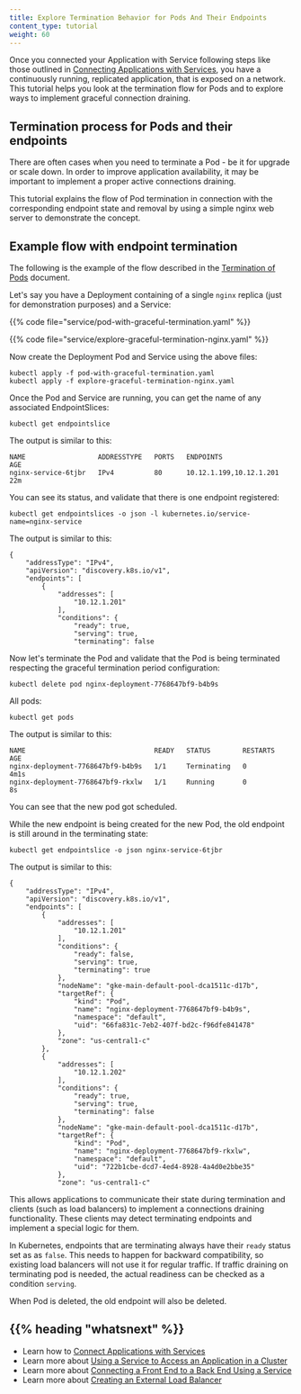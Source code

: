 ```yaml
---
title: Explore Termination Behavior for Pods And Their Endpoints
content_type: tutorial
weight: 60
---
```



<!-- overview -->

Once you connected your Application with Service following steps
like those outlined in [Connecting Applications with Services](/docs/tutorials/services/connect-applications-service/),
you have a continuously running, replicated application, that is exposed on a network.
This tutorial helps you look at the termination flow for Pods and to explore ways to implement
graceful connection draining.

<!-- body -->

## Termination process for Pods and their endpoints

There are often cases when you need to terminate a Pod - be it for upgrade or scale down.
In order to improve application availability, it may be important to implement
a proper active connections draining.

This tutorial explains the flow of Pod termination in connection with the
corresponding endpoint state and removal by using
a simple nginx web server to demonstrate the concept.

<!-- body -->

## Example flow with endpoint termination

The following is the example of the flow described in the
[Termination of Pods](/docs/concepts/workloads/pods/pod-lifecycle/#pod-termination)
document.

Let's say you have a Deployment containing of a single `nginx` replica
(just for demonstration purposes) and a Service:

{{% code file="service/pod-with-graceful-termination.yaml" %}}

{{% code file="service/explore-graceful-termination-nginx.yaml" %}}

Now create the Deployment Pod and Service using the above files:

```shell
kubectl apply -f pod-with-graceful-termination.yaml
kubectl apply -f explore-graceful-termination-nginx.yaml
```

Once the Pod and Service are running, you can get the name of any associated EndpointSlices:

```shell
kubectl get endpointslice
```

The output is similar to this:

```none
NAME                  ADDRESSTYPE   PORTS   ENDPOINTS                 AGE
nginx-service-6tjbr   IPv4          80      10.12.1.199,10.12.1.201   22m
```

You can see its status, and validate that there is one endpoint registered:

```shell
kubectl get endpointslices -o json -l kubernetes.io/service-name=nginx-service
```

The output is similar to this:

```none
{
    "addressType": "IPv4",
    "apiVersion": "discovery.k8s.io/v1",
    "endpoints": [
        {
            "addresses": [
                "10.12.1.201"
            ],
            "conditions": {
                "ready": true,
                "serving": true,
                "terminating": false
```

Now let's terminate the Pod and validate that the Pod is being terminated
respecting the graceful termination period configuration:

```shell
kubectl delete pod nginx-deployment-7768647bf9-b4b9s
```

All pods:

```shell
kubectl get pods
```

The output is similar to this:

```none
NAME                                READY   STATUS        RESTARTS      AGE
nginx-deployment-7768647bf9-b4b9s   1/1     Terminating   0             4m1s
nginx-deployment-7768647bf9-rkxlw   1/1     Running       0             8s
```

You can see that the new pod got scheduled.

While the new endpoint is being created for the new Pod, the old endpoint is
still around in the terminating state:

```shell
kubectl get endpointslice -o json nginx-service-6tjbr
```

The output is similar to this:

```none
{
    "addressType": "IPv4",
    "apiVersion": "discovery.k8s.io/v1",
    "endpoints": [
        {
            "addresses": [
                "10.12.1.201"
            ],
            "conditions": {
                "ready": false,
                "serving": true,
                "terminating": true
            },
            "nodeName": "gke-main-default-pool-dca1511c-d17b",
            "targetRef": {
                "kind": "Pod",
                "name": "nginx-deployment-7768647bf9-b4b9s",
                "namespace": "default",
                "uid": "66fa831c-7eb2-407f-bd2c-f96dfe841478"
            },
            "zone": "us-central1-c"
        },
        {
            "addresses": [
                "10.12.1.202"
            ],
            "conditions": {
                "ready": true,
                "serving": true,
                "terminating": false
            },
            "nodeName": "gke-main-default-pool-dca1511c-d17b",
            "targetRef": {
                "kind": "Pod",
                "name": "nginx-deployment-7768647bf9-rkxlw",
                "namespace": "default",
                "uid": "722b1cbe-dcd7-4ed4-8928-4a4d0e2bbe35"
            },
            "zone": "us-central1-c"
```

This allows applications to communicate their state during termination
and clients (such as load balancers) to implement a connections draining functionality.
These clients may detect terminating endpoints and implement a special logic for them.

In Kubernetes, endpoints that are terminating always have their `ready` status set as as `false`.
This needs to happen for backward
compatibility, so existing load balancers will not use it for regular traffic.
If traffic draining on terminating pod is needed, the actual readiness can be
checked as a condition `serving`.

When Pod is deleted, the old endpoint will also be deleted.


## {{% heading "whatsnext" %}}


* Learn how to [Connect Applications with Services](/docs/tutorials/services/connect-applications-service/)
* Learn more about [Using a Service to Access an Application in a Cluster](/docs/tasks/access-application-cluster/service-access-application-cluster/)
* Learn more about [Connecting a Front End to a Back End Using a Service](/docs/tasks/access-application-cluster/connecting-frontend-backend/)
* Learn more about [Creating an External Load Balancer](/docs/tasks/access-application-cluster/create-external-load-balancer/)

